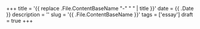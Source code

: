 +++
title = '{{ replace .File.ContentBaseName "-" " " | title }}'
date = {{ .Date }}
description = ''
slug = '{{ .File.ContentBaseName }}'
tags = ['essay']
draft = true
+++
